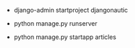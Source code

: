 

- django-admin startproject djangonautic

- python manage.py runserver

- python manage.py startapp articles
